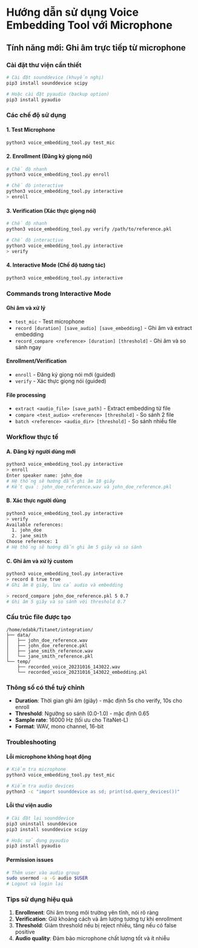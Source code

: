 # Hướng dẫn sử dụng Voice Embedding Tool với Microphone

## Tính năng mới: Ghi âm trực tiếp từ microphone

### Cài đặt thư viện cần thiết

```bash
# Cài đặt sounddevice (khuyến nghị)
pip3 install sounddevice scipy

# Hoặc cài đặt pyaudio (backup option)
pip3 install pyaudio
```

### Các chế độ sử dụng

#### 1. Test Microphone
```bash
python3 voice_embedding_tool.py test_mic
```

#### 2. Enrollment (Đăng ký giọng nói)
```bash
# Chế độ nhanh
python3 voice_embedding_tool.py enroll

# Chế độ interactive
python3 voice_embedding_tool.py interactive
> enroll
```

#### 3. Verification (Xác thực giọng nói)
```bash
# Chế độ nhanh
python3 voice_embedding_tool.py verify /path/to/reference.pkl

# Chế độ interactive
python3 voice_embedding_tool.py interactive
> verify
```

#### 4. Interactive Mode (Chế độ tương tác)
```bash
python3 voice_embedding_tool.py interactive
```

### Commands trong Interactive Mode

#### Ghi âm và xử lý
- `test_mic` - Test microphone
- `record [duration] [save_audio] [save_embedding]` - Ghi âm và extract embedding
- `record_compare <reference> [duration] [threshold]` - Ghi âm và so sánh ngay

#### Enrollment/Verification
- `enroll` - Đăng ký giọng nói mới (guided)
- `verify` - Xác thực giọng nói (guided)

#### File processing
- `extract <audio_file> [save_path]` - Extract embedding từ file
- `compare <test_audio> <reference> [threshold]` - So sánh 2 file
- `batch <reference> <audio_dir> [threshold]` - So sánh nhiều file

### Workflow thực tế

#### A. Đăng ký người dùng mới
```bash
python3 voice_embedding_tool.py interactive
> enroll
Enter speaker name: john_doe
# Hệ thống sẽ hướng dẫn ghi âm 10 giây
# Kết quả: john_doe_reference.wav và john_doe_reference.pkl
```

#### B. Xác thực người dùng
```bash
python3 voice_embedding_tool.py interactive
> verify
Available references:
  1. john_doe
  2. jane_smith
Choose reference: 1
# Hệ thống sẽ hướng dẫn ghi âm 5 giây và so sánh
```

#### C. Ghi âm và xử lý custom
```bash
python3 voice_embedding_tool.py interactive
> record 8 true true
# Ghi âm 8 giây, lưu cả audio và embedding

> record_compare john_doe_reference.pkl 5 0.7
# Ghi âm 5 giây và so sánh với threshold 0.7
```

### Cấu trúc file được tạo

```
/home/edabk/Titanet/integration/
├── data/
│   ├── john_doe_reference.wav
│   ├── john_doe_reference.pkl
│   ├── jane_smith_reference.wav
│   └── jane_smith_reference.pkl
└── temp/
    ├── recorded_voice_20231016_143022.wav
    └── recorded_voice_20231016_143022_embedding.pkl
```

### Thông số có thể tuỳ chỉnh

- **Duration**: Thời gian ghi âm (giây) - mặc định 5s cho verify, 10s cho enroll
- **Threshold**: Ngưỡng so sánh (0.0-1.0) - mặc định 0.65
- **Sample rate**: 16000 Hz (tối ưu cho TitaNet-L)
- **Format**: WAV, mono channel, 16-bit

### Troubleshooting

#### Lỗi microphone không hoạt động
```bash
# Kiểm tra microphone
python3 voice_embedding_tool.py test_mic

# Kiểm tra audio devices
python3 -c "import sounddevice as sd; print(sd.query_devices())"
```

#### Lỗi thư viện audio
```bash
# Cài đặt lại sounddevice
pip3 uninstall sounddevice
pip3 install sounddevice scipy

# Hoặc sử dụng pyaudio
pip3 install pyaudio
```

#### Permission issues
```bash
# Thêm user vào audio group
sudo usermod -a -G audio $USER
# Logout và login lại
```

### Tips sử dụng hiệu quả

1. **Enrollment**: Ghi âm trong môi trường yên tĩnh, nói rõ ràng
2. **Verification**: Giữ khoảng cách và âm lượng tương tự khi enrollment
3. **Threshold**: Giảm threshold nếu bị reject nhiều, tăng nếu có false positive
4. **Audio quality**: Đảm bảo microphone chất lượng tốt và ít nhiễu